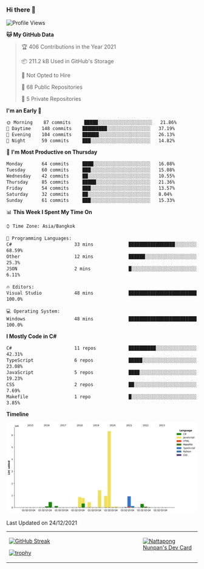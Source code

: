 ### Hi there 👋

<!--START_SECTION:waka-->
![Profile Views](http://img.shields.io/badge/Profile%20Views-2-blue)

**🐱 My GitHub Data** 

> 🏆 406 Contributions in the Year 2021
 > 
> 📦 211.2 kB Used in GitHub's Storage 
 > 
> 🚫 Not Opted to Hire
 > 
> 📜 68 Public Repositories 
 > 
> 🔑 5 Private Repositories  
 > 
**I'm an Early 🐤** 

```text
🌞 Morning    87 commits     █████░░░░░░░░░░░░░░░░░░░░   21.86% 
🌆 Daytime    148 commits    █████████░░░░░░░░░░░░░░░░   37.19% 
🌃 Evening    104 commits    ██████░░░░░░░░░░░░░░░░░░░   26.13% 
🌙 Night      59 commits     ███░░░░░░░░░░░░░░░░░░░░░░   14.82%

```
📅 **I'm Most Productive on Thursday** 

```text
Monday       64 commits     ████░░░░░░░░░░░░░░░░░░░░░   16.08% 
Tuesday      60 commits     ███░░░░░░░░░░░░░░░░░░░░░░   15.08% 
Wednesday    42 commits     ██░░░░░░░░░░░░░░░░░░░░░░░   10.55% 
Thursday     85 commits     █████░░░░░░░░░░░░░░░░░░░░   21.36% 
Friday       54 commits     ███░░░░░░░░░░░░░░░░░░░░░░   13.57% 
Saturday     32 commits     ██░░░░░░░░░░░░░░░░░░░░░░░   8.04% 
Sunday       61 commits     ███░░░░░░░░░░░░░░░░░░░░░░   15.33%

```


📊 **This Week I Spent My Time On** 

```text
⌚︎ Time Zone: Asia/Bangkok

💬 Programming Languages: 
C#                       33 mins             █████████████████░░░░░░░░   68.59% 
Other                    12 mins             ██████░░░░░░░░░░░░░░░░░░░   25.3% 
JSON                     2 mins              █░░░░░░░░░░░░░░░░░░░░░░░░   6.11%

🔥 Editors: 
Visual Studio            48 mins             █████████████████████████   100.0%

💻 Operating System: 
Windows                  48 mins             █████████████████████████   100.0%

```

**I Mostly Code in C#** 

```text
C#                       11 repos            ██████████░░░░░░░░░░░░░░░   42.31% 
TypeScript               6 repos             █████░░░░░░░░░░░░░░░░░░░░   23.08% 
JavaScript               5 repos             ████░░░░░░░░░░░░░░░░░░░░░   19.23% 
CSS                      2 repos             ██░░░░░░░░░░░░░░░░░░░░░░░   7.69% 
Makefile                 1 repo              █░░░░░░░░░░░░░░░░░░░░░░░░   3.85%

```


**Timeline**

![Chart not found](https://raw.githubusercontent.com/aixasz/aixasz/main/charts/bar_graph.png) 


 Last Updated on 24/12/2021
<!--END_SECTION:waka-->

<table>
<tr>
<td width="70%" valign="top">
 
 [![GitHub Streak](http://github-readme-streak-stats.herokuapp.com?user=aixasz&theme=github-dark&hide_border=true&date_format=%5BY%20%5DM%20j)](https://git.io/streak-stats)

 [![trophy](https://github-profile-trophy.vercel.app/?username=aixasz&theme=onedark)](https://github.com/ryo-ma/github-profile-trophy)
 </td>
<td width="30%" valign="top">
 
<a href="https://app.daily.dev/aixasz"><img src="https://api.daily.dev/devcards/403207936e6547c9a85ea449e9f3abe8.png?r=re8" alt="Nattapong Nunpan's Dev Card"/></a>

 </td>
</tr>
</table>
 

